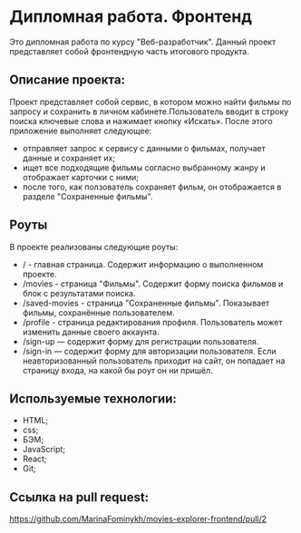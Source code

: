 # Дипломная работа. Фронтенд

Это дипломная работа по курсу "Веб-разработчик". Данный проект представляет собой фронтендную часть итогового продукта.

## Описание проекта:

Проект представляет собой сервис, в котором можно найти фильмы по запросу и сохранить в личном кабинете.Пользователь вводит в строку поиска ключевые слова и нажимает кнопку «Искать». После этого приложение выполняет следующее:

- отправляет запрос к сервису с данными о фильмах, получает данные и сохраняет их;
- ищет все подходящие фильмы согласно выбранному жанру и отображает карточки с ними;
- после того, как ползователь сохраняет фильм, он отображается в разделе "Сохраненные фильмы".

## Роуты

В проекте реализованы следующие роуты:

- / - главная страница. Содержит информацию о выполненном проекте.
- /movies - страница "Фильмы". Содержит форму поиска фильмов и блок с результатами поиска.
- /saved-movies - страница "Сохраненные фильмы". Показывает фильмы, сохранённые пользователем.
- /profile - страница редактирования профиля. Пользователь может изменить данные своего аккаунта.
- /sign-up — содержит форму для регистрации пользователя.
- /sign-in — содержит форму для авторизации пользователя.
  Если неавторизованный пользователь приходит на сайт, он попадает на страницу входа, на какой бы роут он ни пришёл.

## Используемые технологии:

- HTML;
- css;
- БЭМ;
- JavaScript;
- React;
- Git;

## Ссылка на pull request:
https://github.com/MarinaFominykh/movies-explorer-frontend/pull/2
